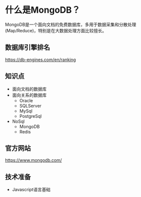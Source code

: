 ﻿什么是MongoDB？
==============

MongoDB是一个面向文档的免费数据库，多用于数据采集和分散处理(Map/Reduce)，特别是在大数据处理方面比较擅长。

## 数据库引擎排名

https://db-engines.com/en/ranking

## 知识点

* 面向文档的数据库
* 面向关系的数据库
  + Oracle
  + SQLServer
  + MySql
  + PostgreSql
* NoSql
  + MongoDB
  + Redis

## 官方网站

https://www.mongodb.com/

## 技术准备

* Javascript语言基础

## 
